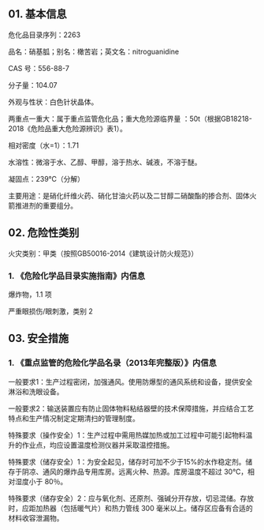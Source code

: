 ## 01. 基本信息

危化品目录序列：2263

品名：硝基胍；别名：橄苦岩；英文名：nitroguanidine

CAS 号：556-88-7

分子量：104.07

外观与性状：白色针状晶体。

两重点一重大：属于重点监管危化品；重大危险源临界量 ：50t（根据GB18218-2018《危险品重大危险源辨识》表1）。

相对密度（水=1）：1.71

水溶性：微溶于水、乙醇、甲醇，溶于热水、碱液，不溶于醚。

凝固点：239℃（分解）

主要用途：是硝化纤维火药、硝化甘油火药以及二甘醇二硝酸酯的掺合剂、固体火箭推进剂的重要组分。

## 02. 危险性类别

火灾类别：甲类（按照GB50016-2014《建筑设计防火规范》）

### 1. 《危险化学品目录实施指南》内信息

爆炸物，1.1 项

严重眼损伤/眼刺激，类别 2

## 03. 安全措施

### 1. 《重点监管的危险化学品名录（2013年完整版）》内信息

一般要求1：生产过程密闭，加强通风。使用防爆型的通风系统和设备，提供安全淋浴和洗眼设备。

一般要求2：输送装置应有防止固体物料粘结器壁的技术保障措施，并应结合工艺特点和生产情况制定定期清扫的管理制度。

特殊要求（操作安全）1：生产过程中需用热媒加热或加工过程中可能引起物料温升的作业点，均应设置温度检测仪器并采取温控措施。

特殊要求（储存安全）1：为安全起见，储存时可加不少于15%的水作稳定剂。储存于阴凉、通风的爆炸品专用库房。远离火种、热源。库房温度不超过 30℃，相对湿度小于 80％。

特殊要求（储存安全）2：应与氧化剂、还原剂、强碱分开存放，切忌混储。存放时，应距加热器（包括暖气片）和热力管线 300 毫米以上。储存区应备有合适的材料收容泄漏物。



